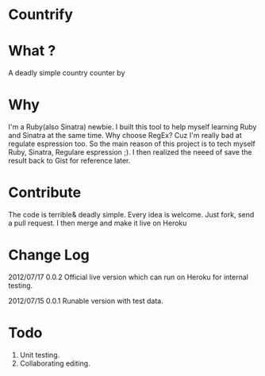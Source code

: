 # Countrify

# What ? 

A deadly simple country counter by 

# Why

I'm a Ruby(also Sinatra) newbie. I built this tool to help myself learning Ruby and Sinatra at the same time. Why choose RegEx? Cuz I'm really bad at regulate espression too. So the main reason of this project is to tech myself Ruby, Sinatra, Regulare espression ;).
I then realized the neeed of save the result back to Gist for reference later. 

# Contribute

The code is terrible& deadly simple. Every idea is welcome. Just fork, send a pull request. I then merge and make it live on Heroku

# Change Log

2012/07/17
0.0.2 Official live version which can run on Heroku for internal testing.

2012/07/15 
0.0.1 Runable version with test data.

# Todo

1. Unit testing.
2. Collaborating editing.
